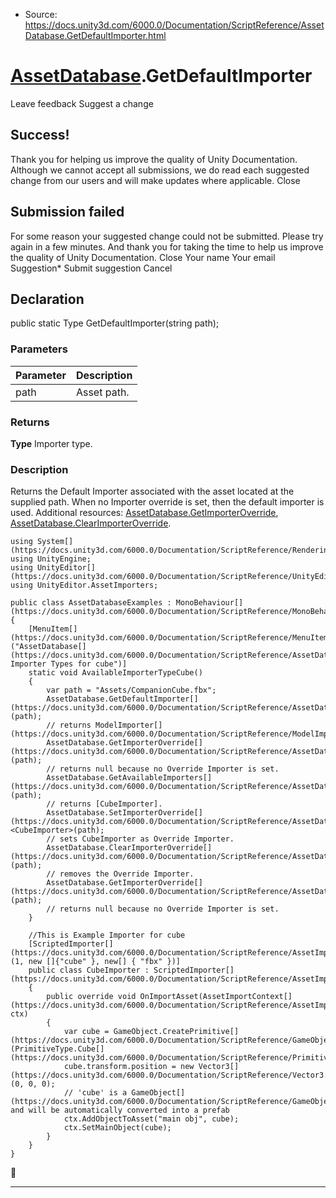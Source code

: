 * Source: https://docs.unity3d.com/6000.0/Documentation/ScriptReference/AssetDatabase.GetDefaultImporter.html

#  [AssetDatabase](https://docs.unity3d.com/6000.0/Documentation/ScriptReference/AssetDatabase.html).GetDefaultImporter
Leave feedback
Suggest a change
## Success!
Thank you for helping us improve the quality of Unity Documentation. Although we cannot accept all submissions, we do read each suggested change from our users and will make updates where applicable.
Close
## Submission failed
For some reason your suggested change could not be submitted. Please <a>try again</a> in a few minutes. And thank you for taking the time to help us improve the quality of Unity Documentation.
Close
Your name Your email Suggestion* Submit suggestion
Cancel
## Declaration
public static Type GetDefaultImporter(string path); 
### Parameters
Parameter | Description  
---|---  
path | Asset path.  
### Returns
**Type** Importer type. 
### Description
Returns the Default Importer associated with the asset located at the supplied path. When no Importer override is set, then the default importer is used. Additional resources: [AssetDatabase.GetImporterOverride](https://docs.unity3d.com/6000.0/Documentation/ScriptReference/AssetDatabase.GetImporterOverride.html), [AssetDatabase.ClearImporterOverride](https://docs.unity3d.com/6000.0/Documentation/ScriptReference/AssetDatabase.ClearImporterOverride.html).
```
using System[](https://docs.unity3d.com/6000.0/Documentation/ScriptReference/Rendering.VirtualTexturing.System.html);
using UnityEngine;
using UnityEditor[](https://docs.unity3d.com/6000.0/Documentation/ScriptReference/UnityEditor.html);
using UnityEditor.AssetImporters;  
  
public class AssetDatabaseExamples : MonoBehaviour[](https://docs.unity3d.com/6000.0/Documentation/ScriptReference/MonoBehaviour.html)
{
    [MenuItem[](https://docs.unity3d.com/6000.0/Documentation/ScriptReference/MenuItem.html)("AssetDatabase[](https://docs.unity3d.com/6000.0/Documentation/ScriptReference/AssetDatabase.html)/Available Importer Types for cube")]
    static void AvailableImporterTypeCube()
    {
        var path = "Assets/CompanionCube.fbx";
        AssetDatabase.GetDefaultImporter[](https://docs.unity3d.com/6000.0/Documentation/ScriptReference/AssetDatabase.GetDefaultImporter.html)(path);
        // returns ModelImporter[](https://docs.unity3d.com/6000.0/Documentation/ScriptReference/ModelImporter.html).
        AssetDatabase.GetImporterOverride[](https://docs.unity3d.com/6000.0/Documentation/ScriptReference/AssetDatabase.GetImporterOverride.html)(path);
        // returns null because no Override Importer is set.
        AssetDatabase.GetAvailableImporters[](https://docs.unity3d.com/6000.0/Documentation/ScriptReference/AssetDatabase.GetAvailableImporters.html)(path);
        // returns [CubeImporter].
        AssetDatabase.SetImporterOverride[](https://docs.unity3d.com/6000.0/Documentation/ScriptReference/AssetDatabase.SetImporterOverride.html)<CubeImporter>(path);
        // sets CubeImporter as Override Importer.
        AssetDatabase.ClearImporterOverride[](https://docs.unity3d.com/6000.0/Documentation/ScriptReference/AssetDatabase.ClearImporterOverride.html)(path);
        // removes the Override Importer.
        AssetDatabase.GetImporterOverride[](https://docs.unity3d.com/6000.0/Documentation/ScriptReference/AssetDatabase.GetImporterOverride.html)(path);
        // returns null because no Override Importer is set.
    }  
  
    //This is Example Importer for cube
    [ScriptedImporter[](https://docs.unity3d.com/6000.0/Documentation/ScriptReference/AssetImporters.ScriptedImporter.html)(1, new []{"cube" }, new[] { "fbx" })]
    public class CubeImporter : ScriptedImporter[](https://docs.unity3d.com/6000.0/Documentation/ScriptReference/AssetImporters.ScriptedImporter.html)
    {
        public override void OnImportAsset(AssetImportContext[](https://docs.unity3d.com/6000.0/Documentation/ScriptReference/AssetImporters.AssetImportContext.html) ctx)
        {
            var cube = GameObject.CreatePrimitive[](https://docs.unity3d.com/6000.0/Documentation/ScriptReference/GameObject.CreatePrimitive.html)(PrimitiveType.Cube[](https://docs.unity3d.com/6000.0/Documentation/ScriptReference/PrimitiveType.Cube.html));
            cube.transform.position = new Vector3[](https://docs.unity3d.com/6000.0/Documentation/ScriptReference/Vector3.html)(0, 0, 0);
            // 'cube' is a GameObject[](https://docs.unity3d.com/6000.0/Documentation/ScriptReference/GameObject.html) and will be automatically converted into a prefab
            ctx.AddObjectToAsset("main obj", cube);
            ctx.SetMainObject(cube);
        }
    }
}

```

* * *
